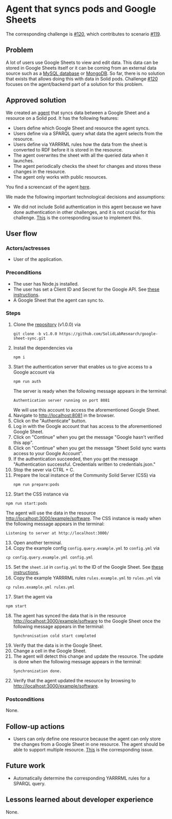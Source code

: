 <!--
Fill in the WebIDs of the people below.
Leave this in comments!
It's possible to have multiple people per role.

Challenge/scenario creator:
  - https://pieterheyvaert.com/#me
Solution creator:
  - https://pieterheyvaert.com/#me
Report writer:
  - https://pieterheyvaert.com/#me
-->

# Agent that syncs pods and Google Sheets

The corresponding challenge is [#120](https://github.com/SolidLabResearch/Challenges/issues/120),
which contributes to scenario [#119](https://github.com/SolidLabResearch/Challenges/issues/119).

## Problem
<!--
You can reuse the pitch of the challenge, but check if you need to make changes.
For example, it might happen that the approved solution does more than what the original pitch requested.
-->

A lot of users use Google Sheets to view and edit data. 
This data can be stored in Google Sheets itself or 
it can be coming from an external data source such as a 
[MySQL database](https://coefficient.io/how-to-connect-mysql-database-to-google-sheets) or 
[MongoDB](https://hightouch.com/integrations/google-sheets-source-to-mongodb). 
So far, there is no solution that exists that allows doing this with data in Solid pods. 
Challenge [#120](https://github.com/SolidLabResearch/Challenges/issues/120) 
focuses on the agent/backend part of a solution for this problem.

## Approved solution
<!--
Provide information about the approved solution:
names of tools/libraries created, repos, and so on.
-->

We created an [agent](https://github.com/SolidLabResearch/google-sheet-sync/releases/tag/v1.0.0) that 
syncs data between a Google Sheet and a resource on a Solid pod.
It has the following features:

- Users define which Google Sheet and resource the agent syncs.
- Users define via a SPARQL query what data the agent selects from the resource.
- Users define via YARRRML rules how the data from the sheet is converted to RDF before it is stored in the resource.
- The agent overwrites the sheet with all the queried data when it launches.
- The agent periodically checks the sheet for changes and stores these changes in the resource.
- The agent only works with public resources.

You find a screencast of the agent [here](https://cloud.ilabt.imec.be/index.php/s/eFrEKF2YCkSx22j).

<!--
Provide a list of important technical decisions and assumptions.
-->
We made the following important technological decisions and assumptions:
- We did not include Solid authentication in this agent 
  because we have done authentication in other challenges, and 
  it is not crucial for this challenge.
  [This](https://github.com/SolidLabResearch/google-sheet-sync/issues/13) is the corresponding issue to implement this.

## User flow

<!--
Describe a concrete user flow with the approved solution.
Complete the following sections:
-->

### Actors/actresses

- User of the application.

### Preconditions

- The user has Node.js installed.
- The user has set a Client ID and Secret for the Google API.
  See [these instructions](https://github.com/SolidLabResearch/google-sheet-sync#google-sheet-api).
- A Google Sheet that the agent can sync to.

### Steps

1. Clone the [repository](https://github.com/SolidLabResearch/google-sheet-sync/) (v1.0.0) via 
   ```shell
   git clone -b v1.0.0 https://github.com/SolidLabResearch/google-sheet-sync.git
   ```
2. Install the dependencies via
   ```shell
   npm i
   ```
3. Start the authentication server that enables us to give access to a Google account via
   ```shell
   npm run auth
   ```
   The server is ready when the following message appears in the terminal:
   ```
   Authentication server running on port 8081
   ```
   We will use this account to access the aforementioned Google Sheet.
4. Navigate to <http://localhost:8081> in the browser.
5. Click on the "Authenticate" button.
6. Log in with the Google account that has access to the aforementioned Google Sheet.
7. Click on "Continue" when you get the message "Google hasn't verified this app".
8. Click on "Continue" when you get the message "Sheet Solid sync wants access to your Google Account".
9. If the authentication succeeded, then you get the message "Authentication successful. Credentials written to credentials.json."
10. Stop the sever via CTRL + C.
11. Prepare the local instance of the Community Solid Server (CSS) via
    ```shell
    npm run prepare:pods
    ```
12. Start the CSS instance via 
   ```shell
   npm run start:pods
   ```
   The agent will use the data in the resource <http://localhost:3000/example/software>.
   The CSS instance is ready when the following message appears in the terminal:
   ```
   Listening to server at http://localhost:3000/
   ```
13. Open another terminal.
14. Copy the example config `config.query.example.yml` to `config.yml` via
   ```shell
   cp config.query.example.yml config.yml
   ```
15. Set the `sheet.id` in `config.yml` to the ID of the Google Sheet.
    See [these instructions](https://github.com/SolidLabResearch/google-sheet-sync/tree/main#id-string).
16. Copy the example YARRRML rules `rules.example.yml` to `rules.yml` via
   ```shell
   cp rules.example.yml rules.yml
   ```
17. Start the agent via 
   ```shell
   npm start
   ```
18. The agent has synced the data that is in the resource <http://localhost:3000/example/software> to
    the Google Sheet once the following message appears in the terminal:
    ```
    Synchronisation cold start completed
    ```
19. Verify that the data is in the Google Sheet.
20. Change a cell in the Google Sheet.
21. The agent will detect this change and update the resource.
    The update is done when the following message appears in the terminal:
    ```
    Synchronization done.
    ```
22. Verify that the agent updated the resource by browsing to <http://localhost:3000/example/software>.

### Postconditions

None.

## Follow-up actions
<!--
List all concrete follow-up actions that someone has to do.
For example, adding helper code from the solution to Comunica.
-->

- Users can only define one resource
  because the agent can only store the changes from a Google Sheet in one resource.
  The agent should be able to support multiple resource.
  [This](https://github.com/SolidLabResearch/google-sheet-sync/issues/12) is the corresponding issue.

## Future work
<!--
List ideas for future work.
These ideas don't have to be concrete.
You can create a new challenge/scenario for each idea.
-->

- Automatically determine the corresponding YARRRML rules for a SPARQL query.

## Lessons learned about developer experience
<!--
List all lessons learned about your experience as a Solid developer:
issues you encountered, tasks that could be automated or could be made easier and so on.
-->

None.
